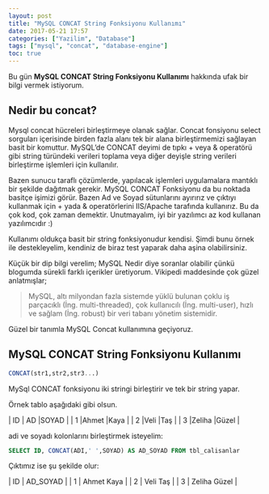 ```yaml
---
layout: post
title: "MySQL CONCAT String Fonksiyonu Kullanımı"
date: 2017-05-21 17:57
categories: ["Yazilim", "Database"]
tags: ["mysql", "concat", "database-engine"]
toc: true
---
```


Bu gün **MySQL CONCAT String Fonksiyonu Kullanımı** hakkında ufak bir bilgi vermek istiyorum. 

## Nedir bu concat? 
Mysql concat hücreleri birleştirmeye olanak sağlar. Concat fonsiyonu select sorguları içerisinde birden fazla alanı tek bir alana birleştirmemizi sağlayan basit bir komuttur. MySQL’de CONCAT deyimi de tıpkı + veya & operatörü gibi string türündeki verileri toplama veya diğer deyişle string verileri birleştirme işlemleri için kullanılır. 

Bazen sunucu taraflı çözümlerde, yapılacak işlemleri uygulamalara mantıklı bir şekilde dağıtmak gerekir. MySQL CONCAT Fonksiyonu da bu noktada basitçe işimizi görür. Bazen Ad ve Soyad sütunlarını ayırırız ve çıktıyı kullanmak için + yada & operatörlerini IIS/Apache tarafında kullanırız. Bu da çok kod, çok zaman demektir. Unutmayalım, iyi bir yazılımcı az kod kullanan yazılımcıdır :) 

Kullanımı oldukça basit bir string fonksiyonudur kendisi. Şimdi bunu örnek ile destekleyelim, kendiniz de biraz test yaparak daha aşina olabilirsiniz.

Küçük bir dip bilgi verelim; MySQL Nedir diye soranlar olabilir çünkü blogumda sürekli farklı içerikler üretiyorum. Vikipedi maddesinde çok güzel anlatmışlar;

> MySQL, altı milyondan fazla sistemde yüklü bulunan çoklu iş parçacıklı (İng. multi-threaded), çok kullanıcılı (İng. multi-user), hızlı ve sağlam (İng. robust) bir veri tabanı yönetim sistemidir.

Güzel bir tanımla MySQL Concat kullanımına geçiyoruz.

## MySQL CONCAT String Fonksiyonu Kullanımı
```sql
CONCAT(str1,str2,str3...)
```

MySql CONCAT fonksiyonu iki stringi birleştirir ve tek bir string yapar.

Örnek tablo aşağıdaki gibi olsun.

| ID | AD |SOYAD |
| 1 |Ahmet |Kaya |
| 2 |Veli |Taş |
| 3 |Zeliha |Güzel |

adi ve soyadı kolonlarını birleştirmek isteyelim:

```sql
SELECT ID, CONCAT(ADI,' ',SOYAD) AS AD_SOYAD FROM tbl_calisanlar
```

Çıktımız ise şu şekilde olur:

| ID | AD_SOYAD |
| 1 | Ahmet Kaya |
| 2 | Veli Taş |
| 3 | Zeliha Güzel |